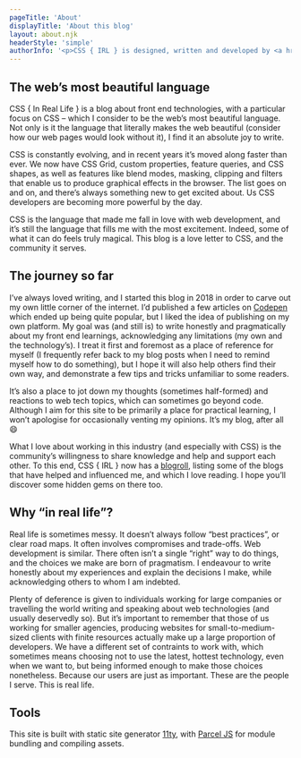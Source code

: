 ```yaml
---
pageTitle: 'About'
displayTitle: 'About this blog'
layout: about.njk
headerStyle: 'simple'
authorInfo: '<p>CSS { IRL } is designed, written and developed by <a href="https://michellebarker.co.uk">Michelle Barker</a>, Lead Front End Developer at <a href="https://www.atomicsmash.co.uk/">Atomic Smash</a>, occasional speaker on web technologies, and CSS superfan.</p>'
---
```


## The web’s most beautiful language

CSS { In Real Life } is a blog about front end technologies, with a particular focus on CSS – which I consider to be the web’s most beautiful language. Not only is it the language that literally makes the web beautiful (consider how our web pages would look without it), I find it an absolute joy to write.

CSS is constantly evolving, and in recent years it’s moved along faster than ever. We now have CSS Grid, custom properties, feature queries, and CSS shapes, as well as features like blend modes, masking, clipping and filters that enable us to produce graphical effects in the browser. The list goes on and on, and there’s always something new to get excited about. Us CSS developers are becoming more powerful by the day.

CSS is the language that made me fall in love with web development, and it’s still the language that fills me with the most excitement. Indeed, some of what it can do feels truly magical. This blog is a love letter to CSS, and the community it serves.

## The journey so far

I’ve always loved writing, and I started this blog in 2018 in order to carve out my own little corner of the internet. I’d published a few articles on [Codepen](https://codepen.io) which ended up being quite popular, but I liked the idea of publishing on my own platform. My goal was (and still is) to write honestly and pragmatically about my front end learnings, acknowledging any limitations (my own and the technology’s). I treat it first and foremost as a place of reference for myself (I frequently refer back to my blog posts when I need to remind myself how to do something), but I hope it will also help others find their own way, and demonstrate a few tips and tricks unfamiliar to some readers.

It’s also a place to jot down my thoughts (sometimes half-formed) and reactions to web tech topics, which can sometimes go beyond code. Although I aim for this site to be primarily a place for practical learning, I won’t apologise for occasionally venting my opinions. It’s my blog, after all 😄

What I love about working in this industry (and especially with CSS) is the community’s willingness to share knowledge and help and support each other. To this end, CSS { IRL } now has a [blogroll](/blogroll), listing some of the blogs that have helped and influenced me, and which I love reading. I hope you’ll discover some hidden gems on there too.

## Why “in real life”?

Real life is sometimes messy. It doesn’t always follow “best practices”, or clear road maps. It often involves compromises and trade-offs. Web development is similar. There often isn’t a single “right” way to do things, and the choices we make are born of pragmatism. I endeavour to write honestly about my experiences and explain the decisions I make, while acknowledging others to whom I am indebted.

Plenty of deference is given to individuals working for large companies or travelling the world writing and speaking about web technologies (and usually deservedly so). But it’s important to remember that those of us working for smaller agencies, producing websites for small-to-medium-sized clients with finite resources actually make up a large proportion of developers. We have a different set of contraints to work with, which sometimes means choosing not to use the latest, hottest technology, even when we want to, but being informed enough to make those choices nonetheless. Because our users are just as important. These are the people I serve. This is real life.

## Tools

This site is built with static site generator [11ty](https://www.11ty.dev), with [Parcel JS](https://parceljs.org/) for module bundling and compiling assets.
